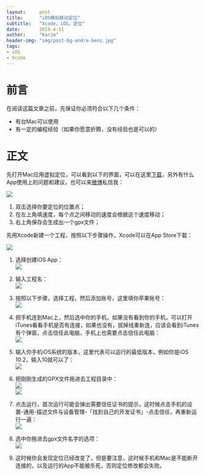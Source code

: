 ```yaml
---
layout:     post
title:      "iOS模拟移动定位"
subtitle:   "Xcode，iOS，定位"
date:       2019-4-11
author:     "Karim"
header-img: "img/post-bg-andre-benz.jpg"
tags:
- iOS
- Xcode
---
```


# 前言  
在阅读这篇文章之前，先保证你必须符合以下几个条件：
- 有台Mac可以使用
- 有一定的编程经验（如果你愿意折腾，没有经验也是可以的）  


# 正文
先打开Mac应用虚拟定位，可以看到以下的界面，可以在这里[下载](https://itunes.apple.com/cn/app/%E8%99%9A%E6%8B%9F%E5%AE%9A%E4%BD%8D/id1459663647?mt=12)，另外有什么App使用上的问题和建议，也可以来[微博](https://weibo.com/p/1005052095454814)私信我：  

![](http://images.foolishtalk.org/mock_location_1.png)

1. 双击选择你要定位的位置点；
2. 在左上角填速度，每个点之间移动的速度会根据这个速度移动；
3. 右上角保存会生成出一个gpx文件；

先用Xcode新建一个工程，按照以下步骤操作，Xcode可以在App Store下载：    

![](http://images.foolishtalk.org/mock_location_2.png)  

1. 选择创建iOS App：  
![](http://images.foolishtalk.org/mock_location_3.png)  
2. 输入工程名：  
![](http://images.foolishtalk.org/mock_location_4.png)  
3. 按照以下步骤，选择工程，然后添加账号，这里填你苹果账号：  
![](http://images.foolishtalk.org/mock_location_5.png)  
4. 把手机连到Mac上，然后选中你的手机，如果没有看到你的手机，可以打开iTunes看看手机是否有连接，如果也没有，拔掉线重新连，应该会看到iTunes有个弹窗，点击信任此电脑，手机上也需要点击信任此电脑：  
![](http://images.foolishtalk.org/mock_location_8.png) 
5. 输入你手机iOS系统的版本，这里代表可以运行的最低版本，例如你是iOS 10.2，输入10就可以了：  
![](http://images.foolishtalk.org/mock_location_11.png) 
6. 把刚刚生成的GPX文件拖进去工程目录中：  
![](http://images.foolishtalk.org/mock_location_6.png)  
![](http://images.foolishtalk.org/mock_location_7.png)  

7. 点击运行，首次运行可能会弹出需要信任证书的提示，这时候点击手机的设置-通用-描述文件与设备管理-「找到自己的开发证书」-点击信任，再重新运行一遍：  
![](http://images.foolishtalk.org/mock_location_9.png)  
8. 选中你拖进去gpx文件名字的选项：  
![](http://images.foolishtalk.org/mock_location_10.png)  
9. 这时候你会发现定位已经改变了，但是要注意，这时候手机和Mac是不能断开连接的，以及运行的App不能被杀死，否则定位修改都会失败。